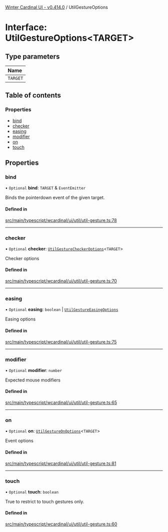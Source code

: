 [Winter Cardinal UI - v0.414.0](../index.md) / UtilGestureOptions

# Interface: UtilGestureOptions\<TARGET\>

## Type parameters

| Name |
| :------ |
| `TARGET` |

## Table of contents

### Properties

- [bind](UtilGestureOptions.md#bind)
- [checker](UtilGestureOptions.md#checker)
- [easing](UtilGestureOptions.md#easing)
- [modifier](UtilGestureOptions.md#modifier)
- [on](UtilGestureOptions.md#on)
- [touch](UtilGestureOptions.md#touch)

## Properties

### bind

• `Optional` **bind**: `TARGET` & `EventEmitter`

Binds the pointerdown event of the given target.

#### Defined in

[src/main/typescript/wcardinal/ui/util/util-gesture.ts:78](https://github.com/winter-cardinal/winter-cardinal-ui/blob/v0.414.0/src/main/typescript/wcardinal/ui/util/util-gesture.ts#L78)

___

### checker

• `Optional` **checker**: [`UtilGestureCheckerOptions`](UtilGestureCheckerOptions.md)\<`TARGET`\>

Checker options

#### Defined in

[src/main/typescript/wcardinal/ui/util/util-gesture.ts:70](https://github.com/winter-cardinal/winter-cardinal-ui/blob/v0.414.0/src/main/typescript/wcardinal/ui/util/util-gesture.ts#L70)

___

### easing

• `Optional` **easing**: `boolean` \| [`UtilGestureEasingOptions`](UtilGestureEasingOptions.md)

Easing options

#### Defined in

[src/main/typescript/wcardinal/ui/util/util-gesture.ts:75](https://github.com/winter-cardinal/winter-cardinal-ui/blob/v0.414.0/src/main/typescript/wcardinal/ui/util/util-gesture.ts#L75)

___

### modifier

• `Optional` **modifier**: `number`

Expected mouse modifiers

#### Defined in

[src/main/typescript/wcardinal/ui/util/util-gesture.ts:65](https://github.com/winter-cardinal/winter-cardinal-ui/blob/v0.414.0/src/main/typescript/wcardinal/ui/util/util-gesture.ts#L65)

___

### on

• `Optional` **on**: [`UtilGestureOnOptions`](UtilGestureOnOptions.md)\<`TARGET`\>

Event options

#### Defined in

[src/main/typescript/wcardinal/ui/util/util-gesture.ts:81](https://github.com/winter-cardinal/winter-cardinal-ui/blob/v0.414.0/src/main/typescript/wcardinal/ui/util/util-gesture.ts#L81)

___

### touch

• `Optional` **touch**: `boolean`

True to restrict to touch gestures only.

#### Defined in

[src/main/typescript/wcardinal/ui/util/util-gesture.ts:60](https://github.com/winter-cardinal/winter-cardinal-ui/blob/v0.414.0/src/main/typescript/wcardinal/ui/util/util-gesture.ts#L60)
